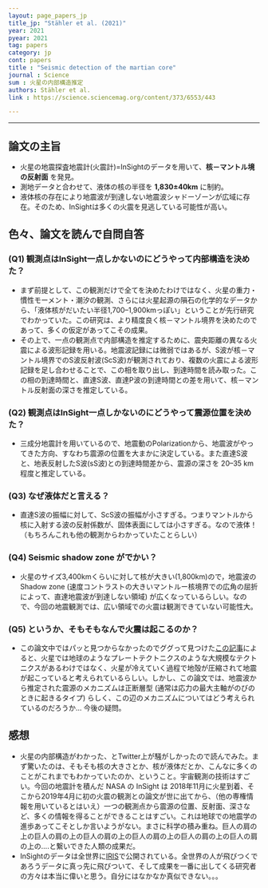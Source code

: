 ```yaml
---
layout: page_papers_jp
title_jp: "Stähler et al. (2021)"
year: 2021
pyear: 2021
tag: papers
category: jp
cont: papers
title : "Seismic detection of the martian core"
journal : Science
sum : 火星の内部構造推定
authors: Stähler et al.
link : https://science.sciencemag.org/content/373/6553/443

---
```


---
## 論文の主旨
- 火星の地震探査地震計(火震計)=InSightのデータを用いて、**核－マントル境の反射面** を発見。
- 測地データと合わせて、液体の核の半径を **1,830±40km** に制約。
- 液体核の存在により地震波が到達しない地震波シャドーゾーンが広域に存在。そのため、InSightは多くの火震を見逃している可能性が高い。

## 色々、論文を読んで自問自答
### (Q1) 観測点はInSight一点しかないのにどうやって内部構造を決めた？
- まず前提として、この観測だけで全てを決めたわけではなく、火星の重力・慣性モーメント・潮汐の観測、さらには火星起源の隕石の化学的なデータから、「液体核がだいたい半径1,700–1,900kmっぽい」ということが先行研究でわかっていた。この研究は、より精度良く核－マントル境界を決めたのであって、多くの仮定があってこその成果。
- その上で、一点の観測点で内部構造を推定するために、震央距離の異なる火震による波形記録を用いる。地震波記録には微弱ではあるが、S波が核－マントル境界でのS波反射波(ScS波)が観測されており、複数の火震による波形記録を足し合わせることで、この相を取り出し、到達時間を読み取った。この相の到達時間と、直達S波、直達P波の到達時間との差を用いて、核－マントル反射面の深さを推定している。

### (Q2) 観測点はInSight一点しかないのにどうやって震源位置を決めた？
- 三成分地震計を用いているので、地震動のPolarizationから、地震波がやってきた方向、すなわち震源の位置を大まかに決定している。また直達S波と、地表反射したS波(sS波)との到達時間差から、震源の深さを 20–35 km程度と推定している。

### (Q3) なぜ液体だと言える？
- 直達S波の振幅に対して、ScS波の振幅が小さすぎる。つまりマントルから核に入射する波の反射係数が、固体表面にしては小さすぎる。なので液体！（もちろんこれも他の観測からわかっていたことらしい）

### (Q4) Seismic shadow zone がでかい？
- 火星のサイズ3,400kmくらいに対して核が大きい(1,800km)ので，地震波のShadow zone (速度コントラストの大きいマントルー核境界での広角の屈折によって、直達地震波が到達しない領域) が広くなっているらしい。なので、今回の地震観測では、広い領域での火震は観測できていない可能性大。

### (Q5) というか、そもそもなんで火震は起こるのか？
- この論文中ではパッと見つからなかったのでググって見つけた[この記事](https://natgeo.nikkeibp.co.jp/atcl/news/19/042600256/?P=2)によると、火星では地球のようなプレートテクトニクスのような大規模なテクトニクスがあるわけではなく、火星が冷えていく過程で地殻が圧縮されて地震が起こっていると考えられているらしい。しかし、この論文では、地震波から推定された震源のメカニズムは正断層型 (通常は応力の最大主軸がのびのときに起きるタイプ) らしく、この辺のメカニズムについてはどう考えられているのだろうか... 今後の疑問。

## 感想
- 火星の内部構造がわかった、とTwitter上が騒がしかったので読んでみた。まず驚いたのは、そもそも核の大きさとか、核が液体だとか、こんなに多くのことがこれまでもわかっていたのか、ということ。宇宙観測の技術はすごい。今回の地震計を積んだ NASA の InSight は 2018年11月に火星到着、そこから2019年4月に初の火震の観測との論文が世に出てから、（他の専権情報を用いているとはいえ）一つの観測点から震源の位置、反射面、深さなど、多くの情報を得ることができることはすごい。これは地球での地震学の進歩あってこそとしか言いようがない。まさに科学の積み重ね。巨人の肩の上の巨人の肩の上の巨人の肩の上の巨人の肩の上の巨人の肩の上の巨人の肩の上の....と繋いできた人類の成果だ。
- InSightのデータは全世界に[IRIS](https://www.iris.edu/hq/sis/insight)で公開されている。全世界の人が飛びつくであろうデータに真っ先に飛びついて、そして成果を一番に出してくる研究者の方々は本当に偉いと思う。自分にはなかなか真似できない。。。


